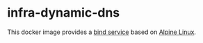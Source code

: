 # infra-dynamic-dns

This docker image provides a [bind service](https://www.isc.org/downloads/bind/) based on [Alpine Linux](https://hub.docker.com/_/alpine/).
